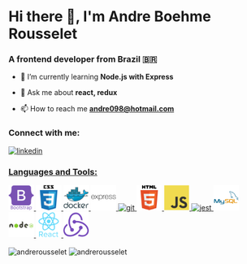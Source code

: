 <!-- ### Hi there 👋 -->

<!--
**andrerousselet/andrerousselet** is a ✨ _special_ ✨ repository because its `README.md` (this file) appears on your GitHub profile.

Here are some ideas to get you started:

- 🔭 I’m currently working on ...
- 🌱 I’m currently learning ...
- 👯 I’m looking to collaborate on ...
- 🤔 I’m looking for help with ...
- 💬 Ask me about ...
- 📫 How to reach me: ...
- 😄 Pronouns: ...
- ⚡ Fun fact: ...
-->

<!-- <h2>Hi there 👋</h2>

My name is <em>Andre Boehme Rousselet</em> and I'm a Front-End Developer from Brazil 🇧🇷

You can reach me at <strong>andre098@hotmail.com</strong> or add me on
<a href="https://www.linkedin.com/in/andre-boehme-rousselet/" target="_blank">
  <img
src="https://camo.githubusercontent.com/a80d00f23720d0bc9f55481cfcd77ab79e141606829cf16ec43f8cacc7741e46/68747470733a2f2f696d672e736869656c64732e696f2f62616467652f4c696e6b6564496e2d3030373742353f7374796c653d666f722d7468652d6261646765266c6f676f3d6c696e6b6564696e266c6f676f436f6c6f723d7768697465" alt="linkedin" valign="bottom" width="90px"/>
</a>

🌱 I'm currently learning SQL with <a href="#"><img src="https://cdn.jsdelivr.net/gh/devicons/devicon/icons/mysql/mysql-original.svg" alt="mysql-icon" width="30px" heigth="30px" valign="bottom"/></a>, in the beginning of the <strong>Back-End</strong> module at <a href="https://www.betrybe.com/">Trybe</a>.

<br />

> So far, I have learned and worked with the following <strong><em>LANGUAGES & TOOLS</em></strong>:

<div align="left">
  <a href="#">
    <img
      src="https://cdn.jsdelivr.net/gh/devicons/devicon/icons/git/git-original.svg"
      alt="git-icon"
      width="40px"
      height="40px"
    />
  </a>
  <a href="#">
    <img
      src="https://cdn.jsdelivr.net/gh/devicons/devicon/icons/html5/html5-original.svg"
      alt="html-icon"
      width="40px"
      height="40px"
    />
  </a>
  <a href="#">
    <img
      src="https://cdn.jsdelivr.net/gh/devicons/devicon/icons/css3/css3-original.svg"
      alt="css-icon"
      width="40px"
      height="40px"
    />
  </a>
  <a href="#">
    <img
      src="https://cdn.jsdelivr.net/gh/devicons/devicon/icons/javascript/javascript-original.svg"
      alt="js-icon"
      width="40px"
      height="40px"
    />
  </a>
  <a href="#">
    <img
      src="https://cdn.jsdelivr.net/gh/devicons/devicon/icons/jest/jest-plain.svg"
      alt="jest-icon"
      width="40px"
      height="40px"
    />
  </a>
  <a href="#">
    <img
      src="https://cdn.jsdelivr.net/gh/devicons/devicon/icons/react/react-original.svg"
      alt="react-icon"
      width="40px"
      height="40px"
    />
  </a>
  <a href="#">
    <img
      src="https://cdn.jsdelivr.net/gh/devicons/devicon/icons/redux/redux-original.svg"
      alt="redux-icon"
      width="40px"
      height="40px"
    />
  </a>
  <a href="#">
    <img
      src="https://cdn.jsdelivr.net/gh/devicons/devicon/icons/bootstrap/bootstrap-original.svg"
      alt="bootstrap-icon"
      width="40px"
      height="40px"
    />
  </a>
  <a href="#">
    <img
      src="https://cdn.jsdelivr.net/gh/devicons/devicon/icons/docker/docker-original.svg"
      alt="docker-icon"
      width="40px"
      height="40px"
    />
  </a>
</div>          
 -->
 
<h1 align="left">Hi there 👋, I'm Andre Boehme Rousselet</h1>
<h3 align="left">A frontend developer from Brazil 🇧🇷</h3>

- 🌱 I’m currently learning **Node.js with Express**

- 💬 Ask me about **react, redux**

- 📫 How to reach me **andre098@hotmail.com**


<h3 align="left">Connect with me:</h3>
<a href="https://www.linkedin.com/in/andre-boehme-rousselet/" target="_blank">
<img src="https://camo.githubusercontent.com/a80d00f23720d0bc9f55481cfcd77ab79e141606829cf16ec43f8cacc7741e46/68747470733a2f2f696d672e736869656c64732e696f2f62616467652f4c696e6b6564496e2d3030373742353f7374796c653d666f722d7468652d6261646765266c6f676f3d6c696e6b6564696e266c6f676f436f6c6f723d7768697465" alt="linkedin" width="100px"/>


<h3 align="left">Languages and Tools:</h3>
<div align="left">
  <a href="#" target="_blank" rel="noreferrer"> 
    <img src="https://raw.githubusercontent.com/devicons/devicon/master/icons/bootstrap/bootstrap-plain-wordmark.svg" alt="bootstrap" width="50" height="50"/> 
  </a> 
  <a href="#" target="_blank" rel="noreferrer"> 
    <img src="https://raw.githubusercontent.com/devicons/devicon/master/icons/css3/css3-original-wordmark.svg" alt="css3" width="50" height="50"/> 
  </a> 
  <a href="https://www.docker.com/" target="_blank" rel="noreferrer"> 
    <img src="https://raw.githubusercontent.com/devicons/devicon/master/icons/docker/docker-original-wordmark.svg" alt="docker" width="50" height="50"/>   </a> 
  <a href="#" target="_blank" rel="noreferrer"> 
    <img src="https://raw.githubusercontent.com/devicons/devicon/master/icons/express/express-original-wordmark.svg" alt="express" width="50" height="50"/> 
  </a> 
  <a href="#" target="_blank" rel="noreferrer"> 
    <img src="https://www.vectorlogo.zone/logos/git-scm/git-scm-icon.svg" alt="git" width="50" height="50"/> 
  </a> 
  <a href="#" target="_blank" rel="noreferrer"> 
    <img src="https://raw.githubusercontent.com/devicons/devicon/master/icons/html5/html5-original-wordmark.svg" alt="html5" width="50" height="50"/>     </a> 
  <a href="#" target="_blank" rel="noreferrer"> 
    <img src="https://raw.githubusercontent.com/devicons/devicon/master/icons/javascript/javascript-original.svg" alt="javascript" width="50" height="50"/> 
  </a> 
  <a href="#" target="_blank" rel="noreferrer"> 
    <img src="https://www.vectorlogo.zone/logos/jestjsio/jestjsio-icon.svg" alt="jest" width="50" height="50"/> 
  </a> 
  <a href="https://www.mysql.com/" target="_blank" rel="noreferrer"> 
    <img src="https://raw.githubusercontent.com/devicons/devicon/master/icons/mysql/mysql-original-wordmark.svg" alt="mysql" width="50" height="50"/> 
  </a> 
  <a href="https://nodejs.org" target="_blank" rel="noreferrer"> 
    <img src="https://raw.githubusercontent.com/devicons/devicon/master/icons/nodejs/nodejs-original-wordmark.svg" alt="nodejs" width="50" height="50"/> 
  </a> 
  <a href="https://reactjs.org/" target="_blank" rel="noreferrer"> 
    <img src="https://raw.githubusercontent.com/devicons/devicon/master/icons/react/react-original-wordmark.svg" alt="react" width="50" height="50"/> 
  </a> 
  <a href="https://redux.js.org" target="_blank" rel="noreferrer"> 
    <img src="https://raw.githubusercontent.com/devicons/devicon/master/icons/redux/redux-original.svg" alt="redux" width="50" height="50"/> 
  </a>
</div>

<br/>

<div align="left">
  <img src="https://github-readme-stats.vercel.app/api/top-langs?username=andrerousselet&show_icons=true&locale=en&layout=compact" alt="andrerousselet" height="150" />
  <img src="https://github-readme-stats.vercel.app/api?username=andrerousselet&show_icons=true&locale=en" alt="andrerousselet" height="150" />
</div>

